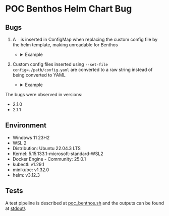 # POC Benthos Helm Chart Bug

## Bugs

1. A `-` is inserted in ConfigMap when replacing the custom config file by the helm template, making unreadable for Benthos
    - <details>
        <summary>Example</summary>
        
        ```
        http:
        address: 0.0.0.0:4195
        cors:
            enabled: false
        debug_endpoints: false
        enabled: true
        root_path: /benthos
        -
        input:
            http_server:
            path: /poc

        output:
            broker:
            outputs:
                - stdout:
                    codec: lines
                - sync_response: {}
        ```
    </details>

2. Custom config files inserted using `--set-file config=./path/config.yaml` are converted to a raw string instead of being converted to YAML
    - <details>
        <summary>Example</summary>

        ```yaml
        http:
          address: 0.0.0.0:4195
          cors:
            enabled: false
          debug_endpoints: false
          enabled: true
          root_path: /benthos
        "input:\n  http_server:\n    path: /poc\n   \npipeline:\n  processors:\n    - noop:
          {}\n    \noutput:\n  broker:\n    outputs:\n      - stdout:\n          codec: lines\n
          \     - sync_response: {}\n"
        ```
    </details>

The bugs were observed in versions:
- 2.1.0
- 2.1.1

## Environment

- Windows 11 23H2
- WSL 2
- Distribution: Ubuntu 22.04.3 LTS
- Kernel: 5.15.133.1-microsoft-standard-WSL2
- Docker Engine - Community: 25.0.1
- kubectl: v1.29.1
- minikube: v1.32.0
- helm: v3.12.3

## Tests

A test pipeline is described at [poc_benthos.sh](poc_benthos.sh) and the outputs can be found at [stdout/](stdout/).
